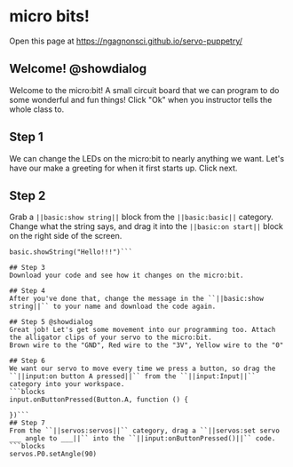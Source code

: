 # micro bits!
Open this page at https://ngagnonsci.github.io/servo-puppetry/

## Welcome! @showdialog
Welcome to the micro:bit! A small circuit board that we can program to do some wonderful and fun things!
Click "Ok" when you instructor tells the whole class to.

## Step 1 
We can change the LEDs on the micro:bit to nearly anything we want. Let's have our make a greeting for when it first starts up. Click next.

## Step 2
Grab a ``||basic:show string||`` block from the ``||basic:basic||`` category. Change what the string says, and drag it into the ``||basic:on start||`` block on the right side of the screen.
```blocks
basic.showString("Hello!!!")```

## Step 3
Download your code and see how it changes on the micro:bit.

## Step 4
After you've done that, change the message in the ``||basic:show string||`` to your name and download the code again.

## Step 5 @showdialog
Great job! Let's get some movement into our programming too. Attach the alligator clips of your servo to the micro:bit.
Brown wire to the "GND", Red wire to the "3V", Yellow wire to the "0"

## Step 6
We want our servo to move every time we press a button, so drag the ``||input:on button A pressed||`` from the ``||input:Input||`` category into your workspace.
```blocks
input.onButtonPressed(Button.A, function () {
	
})```
## Step 7 
From the ``||servos:servos||`` category, drag a ``||servos:set servo ___ angle to ___||`` into the ``||input:onButtonPressed()||`` code.
```blocks
servos.P0.setAngle(90)
```

